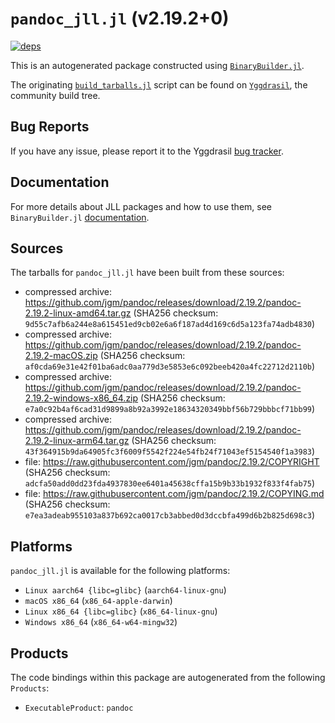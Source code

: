 # `pandoc_jll.jl` (v2.19.2+0)

[![deps](https://juliahub.com/docs/pandoc_jll/deps.svg)](https://juliahub.com/ui/Packages/pandoc_jll/V6k4O?page=2)

This is an autogenerated package constructed using [`BinaryBuilder.jl`](https://github.com/JuliaPackaging/BinaryBuilder.jl).

The originating [`build_tarballs.jl`](https://github.com/JuliaPackaging/Yggdrasil/blob/601a13adc14e0bd4a08c53edc4106cc58452ea26/P/pandoc/build_tarballs.jl) script can be found on [`Yggdrasil`](https://github.com/JuliaPackaging/Yggdrasil/), the community build tree.

## Bug Reports

If you have any issue, please report it to the Yggdrasil [bug tracker](https://github.com/JuliaPackaging/Yggdrasil/issues).

## Documentation

For more details about JLL packages and how to use them, see `BinaryBuilder.jl` [documentation](https://docs.binarybuilder.org/stable/jll/).

## Sources

The tarballs for `pandoc_jll.jl` have been built from these sources:

* compressed archive: https://github.com/jgm/pandoc/releases/download/2.19.2/pandoc-2.19.2-linux-amd64.tar.gz (SHA256 checksum: `9d55c7afb6a244e8a615451ed9cb02e6a6f187ad4d169c6d5a123fa74adb4830`)
* compressed archive: https://github.com/jgm/pandoc/releases/download/2.19.2/pandoc-2.19.2-macOS.zip (SHA256 checksum: `af0cda69e31e42f01ba6adc0aa779d3e5853e6c092beeb420a4fc22712d2110b`)
* compressed archive: https://github.com/jgm/pandoc/releases/download/2.19.2/pandoc-2.19.2-windows-x86_64.zip (SHA256 checksum: `e7a0c92b4af6cad31d9899a8b92a3992e18634320349bbf56b729bbbcf71bb99`)
* compressed archive: https://github.com/jgm/pandoc/releases/download/2.19.2/pandoc-2.19.2-linux-arm64.tar.gz (SHA256 checksum: `43f364915b9da64905fc3f6009f5542f224e54fb24f71043ef5154540f1a3983`)
* file: https://raw.githubusercontent.com/jgm/pandoc/2.19.2/COPYRIGHT (SHA256 checksum: `adcfa50add0dd23fda4937830ee6401a45638cffa15b9b33b1932f833f4fab75`)
* file: https://raw.githubusercontent.com/jgm/pandoc/2.19.2/COPYING.md (SHA256 checksum: `e7ea3adeab955103a837b692ca0017cb3abbed0d3dccbfa499d6b2b825d698c3`)

## Platforms

`pandoc_jll.jl` is available for the following platforms:

* `Linux aarch64 {libc=glibc}` (`aarch64-linux-gnu`)
* `macOS x86_64` (`x86_64-apple-darwin`)
* `Linux x86_64 {libc=glibc}` (`x86_64-linux-gnu`)
* `Windows x86_64` (`x86_64-w64-mingw32`)

## Products

The code bindings within this package are autogenerated from the following `Products`:

* `ExecutableProduct`: `pandoc`

